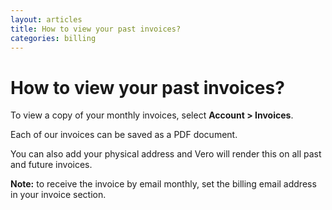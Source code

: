 ```yaml
---
layout: articles
title: How to view your past invoices?
categories: billing
---
```


# How to view your past invoices?

To view a copy of your monthly invoices, select **Account > Invoices**.

Each of our invoices can be saved as a PDF document.

You can also add your physical address and Vero will render this on all past and future invoices.

**Note:** to receive the invoice by email monthly, set the billing email address in your invoice section.